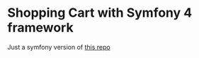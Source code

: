 # Shopping Cart with Symfony 4 framework
Just a symfony version of [this repo](https://bitbucket.org/mrjeanjean/shopping-cart-silex)